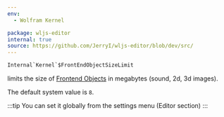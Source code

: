 ```yaml
---
env:
  - Wolfram Kernel

package: wljs-editor
internal: true
source: https://github.com/JerryI/wljs-editor/blob/dev/src/
---
```

```mathematica
Internal`Kernel`$FrontEndObjectSizeLimit
```

limits the size of [Frontend Objects](frontend/Advanced/Frontend%20interpretation/Frontend%20Objects.md) in megabytes (sound, 2d, 3d images).

The default system value is `8`.

:::tip
You can set it globally from the settings menu (Editor section)
:::
